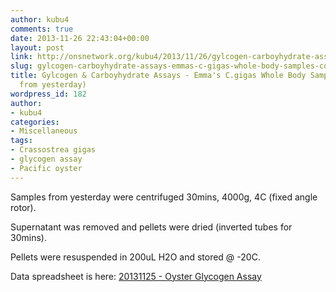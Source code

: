 ```yaml
---
author: kubu4
comments: true
date: 2013-11-26 22:43:04+00:00
layout: post
link: http://onsnetwork.org/kubu4/2013/11/26/gylcogen-carboyhydrate-assays-emmas-c-gigas-whole-body-samples-continued-from-yesterday/
slug: gylcogen-carboyhydrate-assays-emmas-c-gigas-whole-body-samples-continued-from-yesterday
title: Gylcogen & Carboyhydrate Assays - Emma's C.gigas Whole Body Samples (continued
  from yesterday)
wordpress_id: 182
author:
- kubu4
categories:
- Miscellaneous
tags:
- Crassostrea gigas
- glycogen assay
- Pacific oyster
---
```


Samples from yesterday were centrifuged 30mins, 4000g, 4C (fixed angle rotor).

Supernatant was removed and pellets were dried (inverted tubes for 30mins).

Pellets were resuspended in 200uL H2O and stored @ -20C.

Data spreadsheet is here: [20131125 - Oyster Glycogen Assay](https://docs.google.com/spreadsheet/ccc?key=0AmS_90rPaQMzdHVBZGtENzFkZTNMM3BCTVNZQm1Cd2c&usp=sharing)
